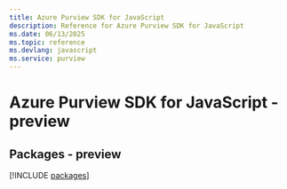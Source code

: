 ```yaml
---
title: Azure Purview SDK for JavaScript
description: Reference for Azure Purview SDK for JavaScript
ms.date: 06/13/2025
ms.topic: reference
ms.devlang: javascript
ms.service: purview
---
```

# Azure Purview SDK for JavaScript - preview
## Packages - preview
[!INCLUDE [packages](purview-index.md)]